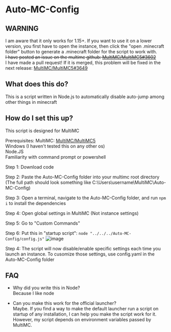 # Auto-MC-Config

## WARNING
I am aware that it only works for 1.15+. If you want to use it on a lower version, you first have to open the instance, then click the "open .minecraft folder" button to generate a .minecraft folder for the script to work with.  
~~I have posted an issue on the multimc github: [MultiMC/MultiMC5#3602](https://github.com/MultiMC/MultiMC5/issues/3602)~~  
I have made a pull request! If it is merged, this problem will be fixed in the next release: [MultiMC/MultiMC5#3649](https://github.com/MultiMC/MultiMC5/pull/3649)

## What does this do?
This is a script written in Node.js to automatically disable auto-jump among other things in minecraft

## How do I set this up?
This script is designed for MultiMC

Prerequisites: 
MultiMC: [MultiMC/MultiMC5](https://github.com/MultiMC/MultiMC5)  
Windows (I haven't tested this on any other os)  
Node.JS  
Familiarity with command prompt or powershell  

Step 1: Download code

Step 2: Paste the Auto-MC-Config folder into your multimc root directory (The full path should look something like C:\Users\username\MultiMC\Auto-MC-Config)

Step 3: Open a terminal, navigate to the Auto-MC-Config folder, and run `npm i` to install the dependencies

Step 4: Open global settings in MultiMC (Not instance settings)

Step 5: Go to "Custom Commands"

Step 6: Put this in "startup script":
`node "../../../Auto-MC-Config/config.js"`
![image](https://user-images.githubusercontent.com/20461232/107690088-8213e680-6c5e-11eb-9be6-476ea3c9e331.png)

Step 4: The script will now disable/enable specific settings each time you launch an instance. To cusomize those settings, use config.yaml in the Auto-MC-Config folder

## FAQ
- Why did you write this in Node?  
Because I like node

- Can you make this work for the official launcher?  
Maybe. If you find a way to make the default launcher run a script on startup of any installation, I can help you make the script work for it. However, my script depends on environment variables passed by MultiMC.
